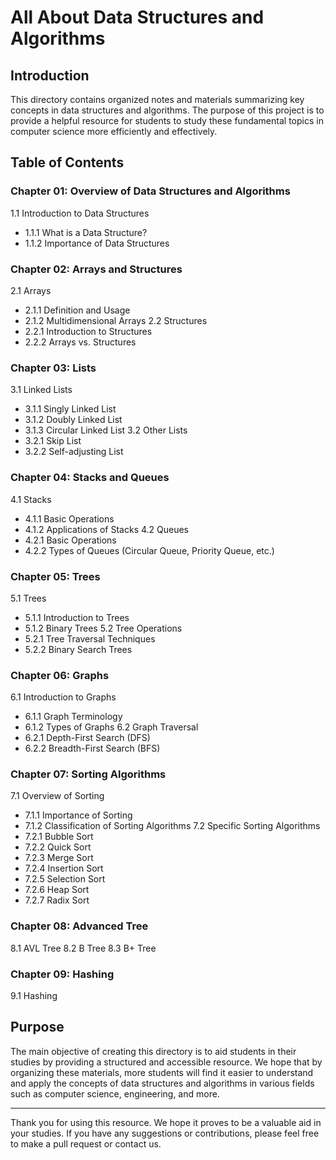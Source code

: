 # All About Data Structures and Algorithms

## Introduction

This directory contains organized notes and materials summarizing key concepts in data structures and algorithms. The purpose of this project is to provide a helpful resource for students to study these fundamental topics in computer science more efficiently and effectively.

## Table of Contents

### **Chapter 01: Overview of Data Structures and Algorithms**
1.1 Introduction to Data Structures  
- 1.1.1 What is a Data Structure?
- 1.1.2 Importance of Data Structures

### **Chapter 02: Arrays and Structures**
2.1 Arrays  
- 2.1.1 Definition and Usage
- 2.1.2 Multidimensional Arrays
2.2 Structures  
- 2.2.1 Introduction to Structures
- 2.2.2 Arrays vs. Structures

### **Chapter 03: Lists**
3.1 Linked Lists  
- 3.1.1 Singly Linked List
- 3.1.2 Doubly Linked List
- 3.1.3 Circular Linked List
3.2 Other Lists  
- 3.2.1 Skip List
- 3.2.2 Self-adjusting List

### **Chapter 04: Stacks and Queues**
4.1 Stacks  
- 4.1.1 Basic Operations
- 4.1.2 Applications of Stacks
4.2 Queues  
- 4.2.1 Basic Operations
- 4.2.2 Types of Queues (Circular Queue, Priority Queue, etc.)

### **Chapter 05: Trees**
5.1 Trees  
- 5.1.1 Introduction to Trees
- 5.1.2 Binary Trees
5.2 Tree Operations  
- 5.2.1 Tree Traversal Techniques
- 5.2.2 Binary Search Trees

### **Chapter 06: Graphs**
6.1 Introduction to Graphs  
- 6.1.1 Graph Terminology
- 6.1.2 Types of Graphs
6.2 Graph Traversal  
- 6.2.1 Depth-First Search (DFS)
- 6.2.2 Breadth-First Search (BFS)

### **Chapter 07: Sorting Algorithms**
7.1 Overview of Sorting  
- 7.1.1 Importance of Sorting
- 7.1.2 Classification of Sorting Algorithms
7.2 Specific Sorting Algorithms  
- 7.2.1 Bubble Sort
- 7.2.2 Quick Sort
- 7.2.3 Merge Sort
- 7.2.4 Insertion Sort
- 7.2.5 Selection Sort
- 7.2.6 Heap Sort
- 7.2.7 Radix Sort

### **Chapter 08: Advanced Tree**
8.1 AVL Tree
8.2 B Tree
8.3 B+ Tree

### **Chapter 09: Hashing**
9.1 Hashing

## Purpose

The main objective of creating this directory is to aid students in their studies by providing a structured and accessible resource. We hope that by organizing these materials, more students will find it easier to understand and apply the concepts of data structures and algorithms in various fields such as computer science, engineering, and more.

---

Thank you for using this resource. We hope it proves to be a valuable aid in your studies. If you have any suggestions or contributions, please feel free to make a pull request or contact us.
